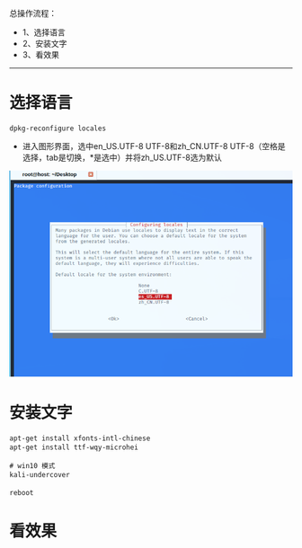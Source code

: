 总操作流程：
- 1、选择语言
- 2、安装文字
- 3、看效果

***

# 选择语言

```shell
dpkg-reconfigure locales
```

- 进入图形界面，选中en_US.UTF-8 UTF-8和zh_CN.UTF-8 UTF-8（空格是选择，tab是切换，*是选中）并将zh_US.UTF-8选为默认

![](image/2-1.png)

# 安装文字

```
apt-get install xfonts-intl-chinese
apt-get install ttf-wqy-microhei

# win10 模式
kali-undercover

reboot
```

# 看效果
